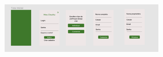 ![Tela de login](https://raw.githubusercontent.com/lorranyoliveira/MeuChuchu.github.io/gh-pages/docs/images/prototipo01.png.png)

